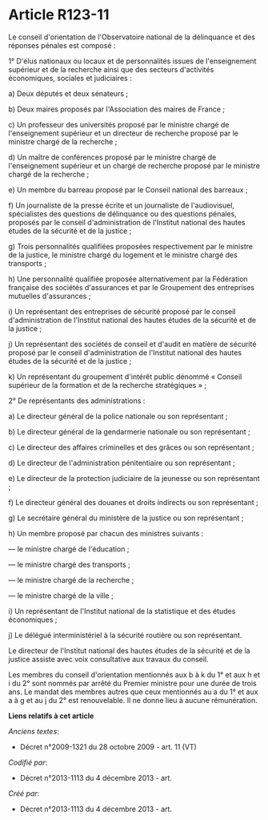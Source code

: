 # Article R123-11

Le conseil d'orientation de l'Observatoire national de la délinquance et des réponses pénales est composé :

1° D'élus nationaux ou locaux et de personnalités issues de l'enseignement supérieur et de la recherche ainsi que des
secteurs d'activités économiques, sociales et judiciaires :

a) Deux députés et deux sénateurs ;

b) Deux maires proposés par l'Association des maires de France ;

c) Un professeur des universités proposé par le ministre chargé de l'enseignement supérieur et un directeur de recherche
proposé par le ministre chargé de la recherche ;

d) Un maître de conférences proposé par le ministre chargé de l'enseignement supérieur et un chargé de recherche proposé par
le ministre chargé de la recherche ;

e) Un membre du barreau proposé par le Conseil national des barreaux ;

f) Un journaliste de la presse écrite et un journaliste de l'audiovisuel, spécialistes des questions de délinquance ou des
questions pénales, proposés par le conseil d'administration de l'Institut national des hautes études de la sécurité et de la
justice ;

g) Trois personnalités qualifiées proposées respectivement par le ministre de la justice, le ministre chargé du logement et
le ministre chargé des transports ;

h) Une personnalité qualifiée proposée alternativement par la Fédération française des sociétés d'assurances et par le
Groupement des entreprises mutuelles d'assurances ;

i) Un représentant des entreprises de sécurité proposé par le conseil d'administration de l'Institut national des hautes
études de la sécurité et de la justice ;

j) Un représentant des sociétés de conseil et d'audit en matière de sécurité proposé par le conseil d'administration de
l'Institut national des hautes études de la sécurité et de la justice ;

k) Un représentant du groupement d'intérêt public dénommé « Conseil supérieur de la formation et de la recherche
stratégiques » ;

2° De représentants des administrations :

a) Le directeur général de la police nationale ou son représentant ;

b) Le directeur général de la gendarmerie nationale ou son représentant ;

c) Le directeur des affaires criminelles et des grâces ou son représentant ;

d) Le directeur de l'administration pénitentiaire ou son représentant ;

e) Le directeur de la protection judiciaire de la jeunesse ou son représentant ;

f) Le directeur général des douanes et droits indirects ou son représentant ;

g) Le secrétaire général du ministère de la justice ou son représentant ;

h) Un membre proposé par chacun des ministres suivants :

― le ministre chargé de l'éducation ;

― le ministre chargé des transports ;

― le ministre chargé de la recherche ;

― le ministre chargé de la ville ;

i) Un représentant de l'Institut national de la statistique et des études économiques ;

j) Le délégué interministériel à la sécurité routière ou son représentant.

Le directeur de l'Institut national des hautes études de la sécurité et de la justice assiste avec voix consultative aux
travaux du conseil.

Les membres du conseil d'orientation mentionnés aux b à k du 1° et aux h et i du 2° sont nommés par arrêté du Premier
ministre pour une durée de trois ans. Le mandat des membres autres que ceux mentionnés au a du 1° et aux a à g et au j du 2°
est renouvelable. Il ne donne lieu à aucune rémunération.

**Liens relatifs à cet article**

_Anciens textes_:

  - Décret n°2009-1321 du 28 octobre 2009 - art. 11 (VT)

_Codifié par_:

  - Décret n°2013-1113 du 4 décembre 2013 - art.

_Créé par_:

  - Décret n°2013-1113 du 4 décembre 2013 - art.
